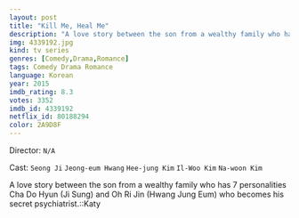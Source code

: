 ```yaml
---
layout: post
title: "Kill Me, Heal Me"
description: "A love story between the son from a wealthy family who has 7 personalities Cha Do Hyun (Ji Sung) and Oh Ri Jin (Hwang Jung Eum) who becomes his secret psychiatrist.::Katy.."
img: 4339192.jpg
kind: tv series
genres: [Comedy,Drama,Romance]
tags: Comedy Drama Romance 
language: Korean
year: 2015
imdb_rating: 8.3
votes: 3352
imdb_id: 4339192
netflix_id: 80188294
color: 2A9D8F
---
```

Director: `N/A`  

Cast: `Seong Ji` `Jeong-eum Hwang` `Hee-jung Kim` `Il-Woo Kim` `Na-woon Kim` 

A love story between the son from a wealthy family who has 7 personalities Cha Do Hyun (Ji Sung) and Oh Ri Jin (Hwang Jung Eum) who becomes his secret psychiatrist.::Katy